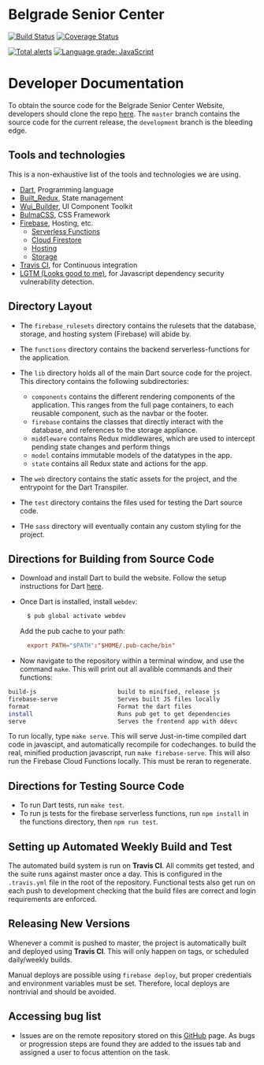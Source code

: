 # Belgrade Senior Center

[![Build Status](https://travis-ci.com/SpencerCornish/belgrade-senior-center.svg?branch=master)](https://travis-ci.com/SpencerCornish/belgrade-senior-center)
[![Coverage Status](https://coveralls.io/repos/github/SpencerCornish/belgrade-senior-center/badge.svg?branch=setup-travis)](https://coveralls.io/github/SpencerCornish/belgrade-senior-center?branch=setup-travis)

[![Total alerts](https://img.shields.io/lgtm/alerts/g/SpencerCornish/belgrade-senior-center.svg?logo=lgtm&logoWidth=18)](https://lgtm.com/projects/g/SpencerCornish/belgrade-senior-center/alerts/)
[![Language grade: JavaScript](https://img.shields.io/lgtm/grade/javascript/g/SpencerCornish/belgrade-senior-center.svg?logo=lgtm&logoWidth=18)](https://lgtm.com/projects/g/SpencerCornish/belgrade-senior-center/context:javascript)

# Developer Documentation

To obtain the source code for the Belgrade Senior Center Website, developers should clone the repo [here](https://github.com/SpencerCornish/belgrade-senior-center.git). The  `master` branch contains the source code for the current release, the `development` branch is the bleeding edge.

## Tools and technologies

This is a non-exhaustive list of the tools and technologies we are using.

- [Dart](https://www.dartlang.org/), Programming language
- [Built_Redux](https://github.com/davidmarne/built_redux), State management
- [Wui_Builder](https://github.com/davidmarne/wui_builder), UI Component Toolkit
- [BulmaCSS](https://bulma.io/), CSS Framework
- [Firebase](https://firebase.google.com/), Hosting, etc.
  - [Serverless Functions](https://firebase.google.com/docs/functions/)
  - [Cloud Firestore](https://firebase.google.com/docs/firestore/)
  - [Hosting](https://firebase.google.com/docs/hosting/)
  - [Storage](https://firebase.google.com/docs/storage/)
- [Travis CI](https://travis-ci.org/), for Continuous integration
- [LGTM (Looks good to me)](https://lgtm.com/), for Javascript dependency security vulnerability detection.

## Directory Layout

- The `firebase_rulesets` directory contains the rulesets that the database, storage, and hosting system (Firebase) will abide by.

- The `functions` directory contains the backend serverless-functions for the application.

- The `lib` directory holds all of the main Dart source code for the project. This directory contains the following subdirectories:
  - `components` contains the different rendering components of the application. This ranges from the full page containers, to each reusable component, such as the navbar or the footer.
  - `firebase` contains the classes that directly interact with the database, and references to the storage appliance.
  - `middleware` contains Redux middlewares, which are used to intercept pending state changes and perform things  
  - `model` contains immutable models of the datatypes in the app.
  - `state` contains all Redux state and actions for the app.

- The `web` directory contains the static assets for the project, and the entrypoint for the Dart Transpiler.

- The `test` directory contains the files used for testing the Dart source code.

- THe `sass` directory will eventually contain any custom styling for the project.

## Directions for Building from Source Code

- Download and install Dart to build the website. Follow the setup instructions for Dart [here](https://webdev.dartlang.org/guides/get-started#2-install-dart).
- Once Dart is installed, install `webdev`:

  ``` bash
    $ pub global activate webdev
  ```

  Add the pub cache to your path:

  ``` rc
    export PATH="$PATH":"$HOME/.pub-cache/bin"
  ```

- Now navigate to the repository within a terminal window, and use the command `make`. This will print out all avalible commands and their functions:

``` bash
build-js                       build to minified, release js
firebase-serve                 Serves built JS files locally
format                         Format the dart files
install                        Runs pub get to get dependencies
serve                          Serves the frontend app with ddevc
```

To run locally, type `make serve`. This will serve Just-in-time compiled dart code in javascipt, and automatically recompile for codechanges. to build the real, minified production javascript, run `make firebase-serve`. This will also run the Firebase Cloud Functions locally. This must be reran to regenerate.

## Directions for Testing Source Code

- To run Dart tests, run `make test`.
- To run js tests for the firebase serverless functions, run `npm install` in the functions directory, then `npm run test`.

## Setting up Automated Weekly Build and Test

The automated build system is run on **Travis CI**. All commits get tested, and the suite runs against master once a day. This is configured in the `.travis.yml` file in the root of the repository. Functional tests also get run on each push to development checking that the build files are correct and login requirements are enforced.

## Releasing New Versions

Whenever a commit is pushed to master, the project is automatically built and deployed using **Travis CI**. This will only happen on tags, or scheduled daily/weekly builds.

Manual deploys are possible using `firebase deploy`, but proper credentials and environment variables must be set. Therefore, local deploys are nontrivial and should be avoided.

## Accessing bug list

- Issues are on the remote repository stored on this [GitHub](https://github.com/SpencerCornish/belgrade-senior-center/issues) page. As bugs or progression steps are found they are added to the issues tab and assigned a user to focus attention on the task.
